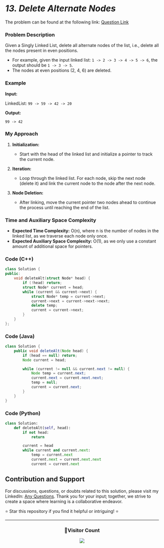 # *13. Delete Alternate Nodes*

The problem can be found at the following link: [Question Link](https://www.geeksforgeeks.org/problems/delete-alternate-nodes/1)

### Problem Description

Given a Singly Linked List, delete all alternate nodes of the list, i.e., delete all the nodes present in even positions.

- For example, given the input linked list: `1 -> 2 -> 3 -> 4 -> 5 -> 6`, the output should be `1 -> 3 -> 5`.
- The nodes at even positions (2, 4, 6) are deleted.

### Example

**Input:**

LinkedList: `99 -> 59 -> 42 -> 20`

**Output:**

`99 -> 42`

### My Approach

1. **Initialization:**
   - Start with the head of the linked list and initialize a pointer to track the current node.

2. **Iteration:**
   - Loop through the linked list. For each node, skip the next node (delete it) and link the current node to the node after the next node.

3. **Node Deletion:**
   - After linking, move the current pointer two nodes ahead to continue the process until reaching the end of the list.

### Time and Auxiliary Space Complexity

- **Expected Time Complexity:** O(n), where n is the number of nodes in the linked list, as we traverse each node only once.
- **Expected Auxiliary Space Complexity:** O(1), as we only use a constant amount of additional space for pointers.

### Code (C++)

```cpp
class Solution {
public:
    void deleteAlt(struct Node* head) {
        if (!head) return; 
        struct Node* current = head;
        while (current && current->next) {
            struct Node* temp = current->next;  
            current->next = current->next->next; 
            delete temp;  
            current = current->next;  
        }
    }
};
```

### Code (Java)

```java
class Solution {
    public void deleteAlt(Node head) {
        if (head == null) return;  
        Node current = head;

        while (current != null && current.next != null) {
            Node temp = current.next;  
            current.next = current.next.next;  
            temp = null;  
            current = current.next;  
        }
    }
}
```

### Code (Python)

```python
class Solution:
    def deleteAlt(self, head):
        if not head:  
            return

        current = head
        while current and current.next:
            temp = current.next  
            current.next = current.next.next  
            current = current.next  
```

## Contribution and Support

For discussions, questions, or doubts related to this solution, please visit my LinkedIn: [Any Questions](https://www.linkedin.com/in/het-patel-8b110525a/). Thank you for your input; together, we strive to create a space where learning is a collaborative endeavor.

⭐ Star this repository if you find it helpful or intriguing! ⭐

---
<div align=center>
  <h3><b>📍Visitor Count</b></h3>
</div>

<p align="center">   
  <img src="https://profile-counter.glitch.me/Hunterdii/count.svg" />  
</p>
